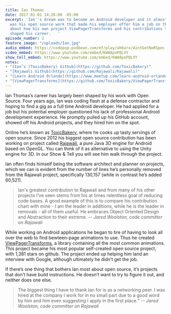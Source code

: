 ```yaml
---
title: Ian Thomas
date: 2017-02-01 14:26:00 -05:00
excerpt: 'Ian''s dream was to become an Android developer and it almost didn''t happen.  It
  was his open source work that made his employer offer him a job on the spot. Learn
  about how his own project ViewPagerTransforms and his contributions to Rajawali
  shaped his career.   '
episode_number: 2
feature_image: "/uploads/Ian.jpg"
audio_embed: https://codepop.podbean.com/mf/play/ah6arx/AintGotNoRSpec.mp3
video_embed: https://www.youtube.com/embed/KWA8poPQLVY
show_tell_embed: https://www.youtube.com/embed/KWA8poPQLVY
notes:
- "[Ian’s (ToxicBakery) Github](https://github.com/ToxicBakery)"
- "[Rajawali Github](https://github.com/Rajawali/Rajawali)"
- "[Learn Android Orlando](https://www.meetup.com/learn-android-orlando)"
- "[ViewPagerTransforms](https://github.com/ToxicBakery/ViewPagerTransforms)"
---
```


Ian Thomas’s career has largely been shaped by his work with Open Source.  Four years ago, Ian was coding flash at a defense contractor and hoping to find a gig as a full time Android developer.  He had applied for a job but his potential employer questioned his lack of professional Android development experience.  He promptly pulled up his GitHub account, showed off his Android projects, and they hired him on the spot.

Online he’s known as [ToxicBakery](https://github.com/ToxicBakery), where he cooks up tasty servings of open source.  Since 2012 his biggest open source contribution has been working on project called [Rajawali](https://github.com/Rajawali/Rajawali), a pure Java 3D engine for Android based on OpenGL. You can think of it as alternative to using the Unity engine for 3D. In our Show & Tell you will see him walk through the project.
          
Ian often finds himself being the software architect and planner on projects, which we can is evident from the number of lines he’s personally removed from the Rajawali project, specifically 130,157 (while in contrast he’s added 60,521).

> Ian's greatest contribution to Rajawali and from many of his other projects I've seen stems from his at times relentless goal of reducing code bases. A good example of this is to compare his contribution chart with mine - I am the leader in additions, while he is the leader in removals - all of them useful. He embraces Object Oriented Design and Abstraction to their extreme. 
><cite>-- Jared Woolston, code committer on Rajawali

While working on Android applications he began to tire of having to look all over the web to find bewteen-page animations to use.  Thus he created [ViewPagerTransforms](https://github.com/ToxicBakery/ViewPagerTransforms), a library containing all the most common animations.  This project became his most popular self-created open source project, with 1,381 stars on github.  The project ended up helping him land an interview with Google, although ultimately he didn’t get the job.

If there’s one thing that bothers Ian most about open source, it’s projects that don’t have build instructions. He doesn’t want to try to figure it out, and neither does one else.

> The biggest thing I have to thank Ian for is as a networking peer. I was hired at the company I work for in no small part due to a good word by him and him even suggesting I apply in the first place.“
><cite>-- Jared Woolston, code committer on Rajawali